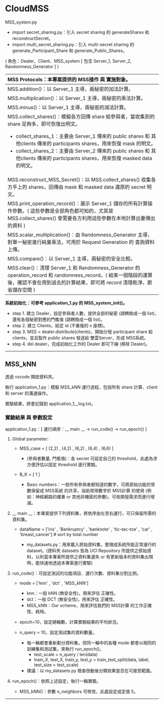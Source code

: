 # CloudMSS

MSS_system.py
- import secret_sharing.py：引入 secret sharing 的 generateShares 和 reconstructSecret。
- import multi_secret_sharing.py：引入 multi-secret sharing 的 generate_Participant_Share 和 generate_Public_Shares。

( 角色：Dealer、Client、MSS_system [ 包含 Server_1, Server_2, Randomness_Generator ] )

| **MSS Protocols：本專案提供的 MSS操作 與 實施對象。** |
| :--- |
| MSS.addition()：以 Server_1 主導，兩秘密的加法計算。 |
| MSS.multiplication()：以 Server_1 主導，兩秘密的乘法計算。 |
| MSS.minus()：以 Server_1 主導，兩秘密的減法計算。 |
| MSS.collect_shares()：模擬各方回傳 share 給參與者，當收集到的 share 足夠多，即可恢復出明文。<ul><li>collect_shares_1：主要由 Server_1 傳來的 public shares 和 其他clients 傳來的 participants shares，用來恢復 mask 的明文。</li><li>collect_shares_2：主要由 Server_2 傳來的 public shares 和 其他clients 傳來的 participants shares，用來恢復 masked data 的明文。</li></ul> |
| MSS.reconstruct_MSS_Secret()：以 MSS.collect_shares() 收集各方手上的 shares，回傳由 mask 和 masked data 還原的 secret 明文。 |
| MSS.print_operation_record()：展示 Server_1 儲存的所有計算操作參數。( 這些參數是全部角色都可知的，尤其是 MSS.collect_shares() 會需要各方利用這些參數在本地計算出要傳出的資料 ) |
| MSS.scalar_multiplication()：由 Randomness_Generator 主導，對單一秘密進行純量乘法，可用於 Request Generation 的 查詢資料上傳。 |
| MSS.compare()：以 Server_1 主導，兩秘密的安全比較。 |
| MSS.clear()：清理 Server_1 和 Randomness_Generator 的 operation_record 和 randomness_record。( 結束一個階段的運算後，確認不會在用到過去的計算結果，即可將 record 清理乾淨，節省儲存空間 ) | 

**系統初始化：可參考 application_1.py 的 MSS_system_init()。**
- step 1. 建立 Dealer，設定參與者人數，提供全部的秘密 (請轉換成一個 list)，還有各個秘密對應的門檻值 (請轉換成一個 list)。
- step 2. 建立 Clients，給定 id (不重複的 x 座標)。
- step 3. MSS = dealer.distribute(clients)，開始分發 participant share 給 clients，並且製作 public shares 發送給 雙雲Server，形成 MSS系統。
- step 4. del dealer，完成初始化工作的 Dealer 即可下線 (移除 Dealer)。

----

## MSS_kNN

透過 vscode 開啟資料夾。

執行 application_1.py：模擬 MSS_kNN 運行過程，包括所有 share 計算、client 和 server 的溝通操作。

實驗結果，將會記錄到 application_1__log.txt。

### 實驗結果 與 參數設定

application_1.py：[ 運行順序：__ main __ $\to$ run_code() $\to$ run_epoch() ]


1. Global parameter: 

    - MSS_case = [ (2,2) , (4,2) , (6,2) , (6,4) , (6,6) ]
        
        - (參與者數量, 門檻值)：各 secret 可設定自己的 threshold，此處為求方便評估以固定 threshold 進行實驗。
    
    - B_K = [ 1 ]

        - Basic numbers：一些所有參與者都知道的數字，可將原始功能的常數保留成 MSS系統 的共享，協助常用數字於 MSS計算 的使用 (例如：神經網路的權重 or 其他非機密的參數)，可依開發需求而進行增減。

2. __ main __：本專案提供下列資料集，將依序由左至右運行，可只保留所需的資料集。
   
   - dataName = ['iris' , 'Bankruptcy' , 'banknote' , 'tic-tac-toe' , 'car' , 'breast_cancer']  # sort by total number

        - my_datasets.py：用來載入原始資料集，整理成系統所能正常運行的 dataset。(資料夾 datasets 皆為 UCI Repository 所提供之原始資料，以利當本專案所提供之資料集遺失 or 有更新版本的資料集出現時，能快速地透過本專案進行實驗)

3. run_code()：可設定測試的功能項目、運行次數、資料集分割比例。
    
    - mode = ['knn' , 'dct' , 'MSS_kNN']
        - knn：一般 kNN (無安全性)，用來評估 正確性。
        - dct：一般 DCT (無安全性)，用來評估 正確性。
        - MSS_kNN：Our scheme，用來評估我們的 MSS計算 的工作正確性、耗時。

    -  epoch=10，設定總輪數，計算實驗結果的平均狀況。
    
    -  n_query = 10，設定測試集的資料數量。
        - 每一輪都會重新劃分資料集，但同一輪中的各種 mode 都會以相同的訓練集和測試集，來執行 run_epoch()。
            - test_scale = n_query / len(data)
            - train_X, test_X, train_y, test_y = train_test_split(data, label, test_size = test_scale)
        - 建議：以 my_datasets.py 檢查改動後分類效果是否在可接受範圍。
    
4. run_epoch()：依照上述設定，執行一輪實驗。

    - MSS_kNN()：參數 n_neighbors 可修改，此處設定成定值 5。

----